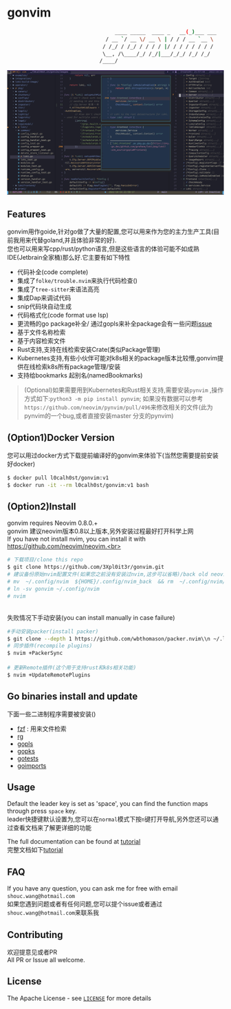 # gonvim


```bash
                                   ____ _____  ____ _   __(_)___ ___ 
                                / __ `/ __ \/ __ \ | / / / __ `__ \
                               / /_/ / /_/ / / / / |/ / / / / / / /
                               \__, /\____/_/ /_/|___/_/_/ /_/ /_/ 
                              /____/                               

```
![dashboard](./images/dashboard.jpg)

## Features

gonvim用作goide,针对go做了大量的配置,您可以用来作为您的主力生产工具(目前我用来代替goland,并且体验非常的好).<br>
您也可以用来写cpp/rust/python语言,但是这些语言的体验可能不如成熟IDE(Jetbrain全家桶)那么好.它主要有如下特性<br>

* 代码补全(code complete)
* 集成了`folke/trouble.nvim`来执行代码检查()
* 集成了`tree-sitter`来语法高亮
* 集成Dap来调试代码
* snip代码块自动生成
* 代码格式化(code format use lsp)
* 更流畅的go package补全/ 通过gopls来补全package会有一些问题[issue](https://github.com/golang/go/issues/55873)
* 基于文件名称检索
* 基于内容检索文件
* Rust支持,支持在线检索安装Crate(类似Package管理)
* Kubernetes支持,有些小伙伴可能对k8s相关的package版本比较懵,gonvim提供在线检索k8s所有package管理/安装
* 支持给bookmarks 起别名(namedBookmarks)

>  (Optional)如果需要用到Kubernetes和Rust相关支持,需要安装`pynvim` ,操作方式如下:`python3 -m pip install pynvim`; 如果没有数据可以参考`https://github.com/neovim/pynvim/pull/496`来修改相关的文件(此为pynvim的一个bug,或者直接安装master 分支的pynvim)

## (Option1)Docker Version
您可以用过docker方式下载提前编译好的gonvim来体验下(当然您需要提前安装好docker)
```bash
$ docker pull l0calh0st/gonvim:v1
$ docker run -it --rm l0calh0st/gonvim:v1 bash
```

## (Option2)Install
gonvim requires  Neovim 0.8.0.+ <br>
gonvim 建议neovim版本0.8以上版本,另外安装过程最好打开科学上网<br>
If you have not install nvim, you can install it with https://github.com/neovim/neovim.<br>
```bash
# 下载项目/clone this repo
$ git clone https://github.com/3Xpl0it3r/gonvim.git
# 建议备份原始nvim配置文件(如果您之前没有安装过nvim,这步可以省略)/back old neovim config
# mv  ~/.config/nvim  ${HOME}/.config/nvim_back  && rm  ~/.config/nvim/plugin/packer_compiled.lua
# ln -sv gonvim ~/.config/nvim
# nvim
```
<br>
失败情况下手动安装(you can install manually in case failure)<br>

```bash
#手动安装packer(install packer)
$ git clone --depth 1 https://github.com/wbthomason/packer.nvim\\n ~/.local/share/nvim/site/pack/packer/start/packer.nvim
# 同步插件(recompile plugins)
$ nvim +PackerSync

# 更新Remote插件(这个用于支持rust和k8s相关功能)
$ nvim +UpdateRemotePlugins
```

## Go binaries install and update
下面一些二进制程序需要被安装()
- [fzf](https://github.com/junegunn/fzf) : 用来文件检索 
- [rg](https://github.com/BurntSushi/ripgrep)
- [gopls](https://github.com/golang/tools/tree/master/gopls)
- [gopks](https://github.com/3Xpl0it3r/gopkgs)
- [gotests](https://github.com/cweill/gotests)
- [goimports](golang.org/x/tools/cmd/goimports)


## Usage
Default the leader key is set as 'space', you can find the function maps through press `space` key.<br>
leader快捷键默认设置为<space>,您可以在`normal`模式下按`n`键打开导航,另外您还可以通过查看文档来了解更详细的功能<br>

The full documentation can be found at  [tutorial](https://github.com/3Xpl0it3r/gonvim/wiki) <br>
完整文档如下[tutorial](https://github.com/3Xpl0it3r/gonvim/wiki) 

## FAQ
If you have any question, you can ask me for free with email `shouc.wang@hotmail.com`<br>
如果您遇到问题或者有任何问题,您可以提个issue或者通过`shouc.wang@hotmail.com`来联系我<br>

## Contributing
欢迎提意见或者PR<br>
All PR or Issue all welcome.

## License
The Apache License - see [`LICENSE`](LICENSE) for more details

